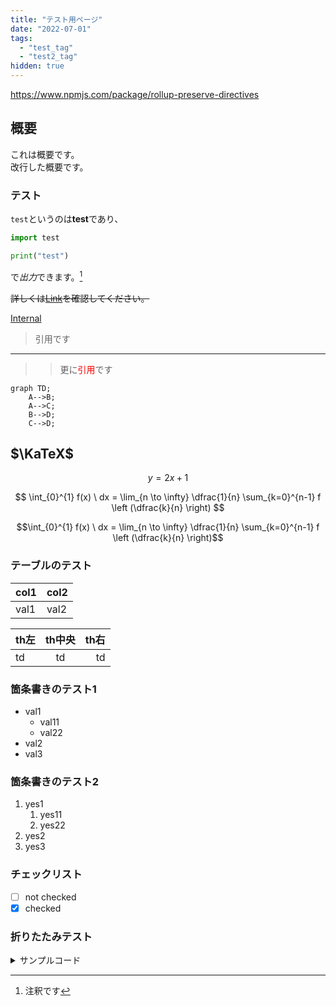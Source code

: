 ```yaml
---
title: "テスト用ページ"
date: "2022-07-01"
tags:
  - "test_tag"
  - "test2_tag"
hidden: true
---
```


https://www.npmjs.com/package/rollup-preserve-directives

## 概要

これは概要です。  
改行した概要です。

### テスト

`test`というのは**test**であり、

```python
import test

print("test")
```

で*出力*できます。[^1]
[^1]: 注釈です

~~詳しくは[Link](https://example.com)を確認してください。~~

[Internal](/posts)

> 引用です

---

> > 更に<font color="Red">引用</font>です

```mermaid
graph TD;
    A-->B;
    A-->C;
    B-->D;
    C-->D;
```

## $\KaTeX$

$$
y = 2x + 1
$$

$$
\int_{0}^{1} f(x) \ dx
= \lim_{n \to \infty} \dfrac{1}{n} \sum_{k=0}^{n-1} f \left (\dfrac{k}{n} \right)
$$

```math
\int_{0}^{1} f(x) \ dx
= \lim_{n \to \infty} \dfrac{1}{n} \sum_{k=0}^{n-1} f \left (\dfrac{k}{n} \right)
```

### テーブルのテスト

| col1 | col2 |
| ---- | ---- |
| val1 | val2 |

| th左 | th中央 | th右 |
| :--- | :----: | ---: |
| td   |   td   |   td |

### 箇条書きのテスト1

- val1
  - val11
  - val22
- val2
- val3

### 箇条書きのテスト2

1. yes1
   1. yes11
   1. yes22
1. yes2
1. yes3

### チェックリスト

- [ ] not checked
- [x] checked

### 折りたたみテスト

<details><summary>サンプルコード</summary>

```rb
puts 'Hello, World'
```

</details>
